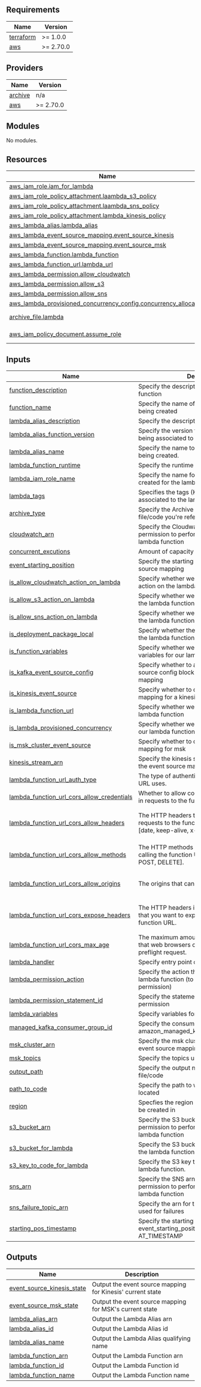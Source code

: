## Requirements

| Name | Version |
|------|---------|
| <a name="requirement_terraform"></a> [terraform](#requirement\_terraform) | >= 1.0.0 |
| <a name="requirement_aws"></a> [aws](#requirement\_aws) | >= 2.70.0 |

## Providers

| Name | Version |
|------|---------|
| <a name="provider_archive"></a> [archive](#provider\_archive) | n/a |
| <a name="provider_aws"></a> [aws](#provider\_aws) | >= 2.70.0 |

## Modules

No modules.

## Resources

| Name | Type |
|------|------|
| [aws_iam_role.iam_for_lambda](https://registry.terraform.io/providers/hashicorp/aws/latest/docs/resources/iam_role) | resource |
| [aws_iam_role_policy_attachment.laambda_s3_policy](https://registry.terraform.io/providers/hashicorp/aws/latest/docs/resources/iam_role_policy_attachment) | resource |
| [aws_iam_role_policy_attachment.laambda_sns_policy](https://registry.terraform.io/providers/hashicorp/aws/latest/docs/resources/iam_role_policy_attachment) | resource |
| [aws_iam_role_policy_attachment.lambda_kinesis_policy](https://registry.terraform.io/providers/hashicorp/aws/latest/docs/resources/iam_role_policy_attachment) | resource |
| [aws_lambda_alias.lambda_alias](https://registry.terraform.io/providers/hashicorp/aws/latest/docs/resources/lambda_alias) | resource |
| [aws_lambda_event_source_mapping.event_source_kinesis](https://registry.terraform.io/providers/hashicorp/aws/latest/docs/resources/lambda_event_source_mapping) | resource |
| [aws_lambda_event_source_mapping.event_source_msk](https://registry.terraform.io/providers/hashicorp/aws/latest/docs/resources/lambda_event_source_mapping) | resource |
| [aws_lambda_function.lambda_function](https://registry.terraform.io/providers/hashicorp/aws/latest/docs/resources/lambda_function) | resource |
| [aws_lambda_function_url.lambda_url](https://registry.terraform.io/providers/hashicorp/aws/latest/docs/resources/lambda_function_url) | resource |
| [aws_lambda_permission.allow_cloudwatch](https://registry.terraform.io/providers/hashicorp/aws/latest/docs/resources/lambda_permission) | resource |
| [aws_lambda_permission.allow_s3](https://registry.terraform.io/providers/hashicorp/aws/latest/docs/resources/lambda_permission) | resource |
| [aws_lambda_permission.allow_sns](https://registry.terraform.io/providers/hashicorp/aws/latest/docs/resources/lambda_permission) | resource |
| [aws_lambda_provisioned_concurrency_config.concurrency_allocation](https://registry.terraform.io/providers/hashicorp/aws/latest/docs/resources/lambda_provisioned_concurrency_config) | resource |
| [archive_file.lambda](https://registry.terraform.io/providers/hashicorp/archive/latest/docs/data-sources/file) | data source |
| [aws_iam_policy_document.assume_role](https://registry.terraform.io/providers/hashicorp/aws/latest/docs/data-sources/iam_policy_document) | data source |

## Inputs

| Name | Description | Type | Default | Required |
|------|-------------|------|---------|:--------:|
| <a name="input_function_description"></a> [function\_description](#input\_function\_description) | Specify the description for the lambda function | `string` | n/a | yes |
| <a name="input_function_name"></a> [function\_name](#input\_function\_name) | Specify the name of the lambda function being created | `string` | n/a | yes |
| <a name="input_lambda_alias_description"></a> [lambda\_alias\_description](#input\_lambda\_alias\_description) | Specify the description for the lambda alias. | `string` | n/a | yes |
| <a name="input_lambda_alias_function_version"></a> [lambda\_alias\_function\_version](#input\_lambda\_alias\_function\_version) | Specify the version for the lambda function being associated to the alias. | `string` | n/a | yes |
| <a name="input_lambda_alias_name"></a> [lambda\_alias\_name](#input\_lambda\_alias\_name) | Specify the name to use for the lambda alias being created. | `string` | n/a | yes |
| <a name="input_lambda_function_runtime"></a> [lambda\_function\_runtime](#input\_lambda\_function\_runtime) | Specify the runtime for the lambda function | `string` | n/a | yes |
| <a name="input_lambda_iam_role_name"></a> [lambda\_iam\_role\_name](#input\_lambda\_iam\_role\_name) | Specify the name for the Iam role that will be created for the lambda function | `string` | n/a | yes |
| <a name="input_lambda_tags"></a> [lambda\_tags](#input\_lambda\_tags) | Specifies the tags (Key, Value pairs) to be associated to the lambda resources | `map(string)` | n/a | yes |
| <a name="input_archive_type"></a> [archive\_type](#input\_archive\_type) | Specify the Archive type to be used for the file/code you're referencing | `string` | `"ZIP"` | no |
| <a name="input_cloudwatch_arn"></a> [cloudwatch\_arn](#input\_cloudwatch\_arn) | Specify the Cloudwatch arn you want to give permission to perform an action on the lambda function | `string` | `""` | no |
| <a name="input_concurrent_excutions"></a> [concurrent\_excutions](#input\_concurrent\_excutions) | Amount of capacity to allocate | `number` | `1` | no |
| <a name="input_event_starting_position"></a> [event\_starting\_position](#input\_event\_starting\_position) | Specify the starting position for the event source mapping | `string` | `"LATEST"` | no |
| <a name="input_is_allow_cloudwatch_action_on_lambda"></a> [is\_allow\_cloudwatch\_action\_on\_lambda](#input\_is\_allow\_cloudwatch\_action\_on\_lambda) | Specify whether we'll allow Cloudwatch an action on the lambda function | `bool` | `false` | no |
| <a name="input_is_allow_s3_action_on_lambda"></a> [is\_allow\_s3\_action\_on\_lambda](#input\_is\_allow\_s3\_action\_on\_lambda) | Specify whether we'll allow S3 an action on the lambda function | `bool` | `false` | no |
| <a name="input_is_allow_sns_action_on_lambda"></a> [is\_allow\_sns\_action\_on\_lambda](#input\_is\_allow\_sns\_action\_on\_lambda) | Specify whether we'll allow SNS an action on the lambda function | `bool` | `false` | no |
| <a name="input_is_deployment_package_local"></a> [is\_deployment\_package\_local](#input\_is\_deployment\_package\_local) | Specify whether the zip file with the code for the lambda function is stored on S3. | `bool` | `false` | no |
| <a name="input_is_function_variables"></a> [is\_function\_variables](#input\_is\_function\_variables) | Specify whether we'll pass in environment variables for our lambda function | `bool` | `false` | no |
| <a name="input_is_kafka_event_source_config"></a> [is\_kafka\_event\_source\_config](#input\_is\_kafka\_event\_source\_config) | Specify whether to add in the kafka event source config block for the msk event source mapping | `bool` | `false` | no |
| <a name="input_is_kinesis_event_source"></a> [is\_kinesis\_event\_source](#input\_is\_kinesis\_event\_source) | Specify whether to create the event source mapping for a kinesis stream | `bool` | `false` | no |
| <a name="input_is_lambda_function_url"></a> [is\_lambda\_function\_url](#input\_is\_lambda\_function\_url) | Specify whether we'll create a url for our lambda function | `bool` | `false` | no |
| <a name="input_is_lambda_provisioned_concurrency"></a> [is\_lambda\_provisioned\_concurrency](#input\_is\_lambda\_provisioned\_concurrency) | Specify whether we provision concurrency or our lambda function | `bool` | `false` | no |
| <a name="input_is_msk_cluster_event_source"></a> [is\_msk\_cluster\_event\_source](#input\_is\_msk\_cluster\_event\_source) | Specify whether to create the event source mapping for msk | `bool` | `false` | no |
| <a name="input_kinesis_stream_arn"></a> [kinesis\_stream\_arn](#input\_kinesis\_stream\_arn) | Specify the kinesis stream arn to be used in the event source mapping | `string` | `""` | no |
| <a name="input_lambda_function_url_auth_type"></a> [lambda\_function\_url\_auth\_type](#input\_lambda\_function\_url\_auth\_type) | The type of authentication that the function URL uses. | `string` | `"AWS_IAM"` | no |
| <a name="input_lambda_function_url_cors_allow_credentials"></a> [lambda\_function\_url\_cors\_allow\_credentials](#input\_lambda\_function\_url\_cors\_allow\_credentials) | Whether to allow cookies or other credentials in requests to the function URL. | `bool` | `false` | no |
| <a name="input_lambda_function_url_cors_allow_headers"></a> [lambda\_function\_url\_cors\_allow\_headers](#input\_lambda\_function\_url\_cors\_allow\_headers) | The HTTP headers that origins can include in requests to the function URL. For example: [date, keep-alive, x-custom-header]. | `set(string)` | <pre>[<br>  "date",<br>  "keep-alive"<br>]</pre> | no |
| <a name="input_lambda_function_url_cors_allow_methods"></a> [lambda\_function\_url\_cors\_allow\_methods](#input\_lambda\_function\_url\_cors\_allow\_methods) | The HTTP methods that are allowed when calling the function URL. For example: [GET, POST, DELETE]. | `set(string)` | <pre>[<br>  "*"<br>]</pre> | no |
| <a name="input_lambda_function_url_cors_allow_origins"></a> [lambda\_function\_url\_cors\_allow\_origins](#input\_lambda\_function\_url\_cors\_allow\_origins) | The origins that can access the function URL. | `set(string)` | <pre>[<br>  "*"<br>]</pre> | no |
| <a name="input_lambda_function_url_cors_expose_headers"></a> [lambda\_function\_url\_cors\_expose\_headers](#input\_lambda\_function\_url\_cors\_expose\_headers) | The HTTP headers in your function response that you want to expose to origins that call the function URL. | `set(string)` | <pre>[<br>  "keep-alive",<br>  "date"<br>]</pre> | no |
| <a name="input_lambda_function_url_cors_max_age"></a> [lambda\_function\_url\_cors\_max\_age](#input\_lambda\_function\_url\_cors\_max\_age) | The maximum amount of time, in seconds, that web browsers can cache results of a preflight request. | `number` | `0` | no |
| <a name="input_lambda_handler"></a> [lambda\_handler](#input\_lambda\_handler) | Specify entry point of your function | `string` | `null` | no |
| <a name="input_lambda_permission_action"></a> [lambda\_permission\_action](#input\_lambda\_permission\_action) | Specify the action that will be allowed on the lambda function (to be used in aws lambda permission) | `string` | `"lambda:InvokeFunction"` | no |
| <a name="input_lambda_permission_statement_id"></a> [lambda\_permission\_statement\_id](#input\_lambda\_permission\_statement\_id) | Specify the statement id for the aws lambda permission | `string` | `""` | no |
| <a name="input_lambda_variables"></a> [lambda\_variables](#input\_lambda\_variables) | Specify variables for our lambda function | `map(string)` | `{}` | no |
| <a name="input_managed_kafka_consumer_group_id"></a> [managed\_kafka\_consumer\_group\_id](#input\_managed\_kafka\_consumer\_group\_id) | Specify the consumer group id for the amazon\_managed\_kafka\_event\_source\_config | `string` | `""` | no |
| <a name="input_msk_cluster_arn"></a> [msk\_cluster\_arn](#input\_msk\_cluster\_arn) | Specify the msk cluster arn to be used in the event source mapping | `string` | `""` | no |
| <a name="input_msk_topics"></a> [msk\_topics](#input\_msk\_topics) | Specify the topics used in the msk cluster | `set(string)` | `[]` | no |
| <a name="input_output_path"></a> [output\_path](#input\_output\_path) | Specify the output name of the zipped file/code | `string` | `""` | no |
| <a name="input_path_to_code"></a> [path\_to\_code](#input\_path\_to\_code) | Specify the path to where your file/code is located | `string` | `""` | no |
| <a name="input_region"></a> [region](#input\_region) | Specfies the region in which this resouce will be created in | `string` | `"af-south-1"` | no |
| <a name="input_s3_bucket_arn"></a> [s3\_bucket\_arn](#input\_s3\_bucket\_arn) | Specify the S3 bucket arn you want to give permission to perform an action on the lambda function | `string` | `""` | no |
| <a name="input_s3_bucket_for_lambda"></a> [s3\_bucket\_for\_lambda](#input\_s3\_bucket\_for\_lambda) | Specify the S3 bucket where your code for the lambda function lives. | `string` | `""` | no |
| <a name="input_s3_key_to_code_for_lambda"></a> [s3\_key\_to\_code\_for\_lambda](#input\_s3\_key\_to\_code\_for\_lambda) | Specify the S3 key to your code for the lambda function. | `string` | `""` | no |
| <a name="input_sns_arn"></a> [sns\_arn](#input\_sns\_arn) | Specify the SNS arn you want to give permission to perform an action on the lambda function | `string` | `""` | no |
| <a name="input_sns_failure_topic_arn"></a> [sns\_failure\_topic\_arn](#input\_sns\_failure\_topic\_arn) | Specify the arn for the sns topic that will be used for failures | `string` | `""` | no |
| <a name="input_starting_pos_timestamp"></a> [starting\_pos\_timestamp](#input\_starting\_pos\_timestamp) | Specify the starting position timestamp only if event\_starting\_position is set to AT\_TIMESTAMP | `string` | `""` | no |

## Outputs

| Name | Description |
|------|-------------|
| <a name="output_event_source_kinesis_state"></a> [event\_source\_kinesis\_state](#output\_event\_source\_kinesis\_state) | Output the event source mapping for Kinesis' current state |
| <a name="output_event_source_msk_state"></a> [event\_source\_msk\_state](#output\_event\_source\_msk\_state) | Output the event source mapping for MSK's current state |
| <a name="output_lambda_alias_arn"></a> [lambda\_alias\_arn](#output\_lambda\_alias\_arn) | Output the Lambda Alias arn |
| <a name="output_lambda_alias_id"></a> [lambda\_alias\_id](#output\_lambda\_alias\_id) | Output the Lambda Alias id |
| <a name="output_lambda_alias_name"></a> [lambda\_alias\_name](#output\_lambda\_alias\_name) | Output the Lambda Alias qualifying name |
| <a name="output_lambda_function_arn"></a> [lambda\_function\_arn](#output\_lambda\_function\_arn) | Output the Lambda Function arn |
| <a name="output_lambda_function_id"></a> [lambda\_function\_id](#output\_lambda\_function\_id) | Output the Lambda Function id |
| <a name="output_lambda_function_name"></a> [lambda\_function\_name](#output\_lambda\_function\_name) | Output the Lambda Function name |
